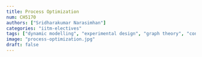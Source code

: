 ```yaml
---
title: Process Optimization
num: CH5170
authors: ["Sridharakumar Narasimhan"]
categories: "iitm-electives"
tags: ["dynamic modelling", "experimental design", "graph theory", "constraint based analysis", "model structures", "model quality"]
image: "process-optimization.jpg"
draft: false
---
```

